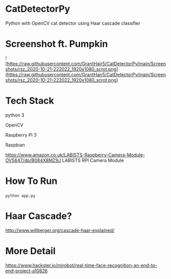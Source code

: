 # CatDetectorPy
Python with OpenCV cat detector using Haar cascade classifier 

# Screenshot ft. Pumpkin

![https://raw.githubusercontent.com/GrantHair5/CatDetectorPy/main/Screenshots/rsz_2020-10-21-222022_1920x1080_scrot.png](https://raw.githubusercontent.com/GrantHair5/CatDetectorPy/main/Screenshots/rsz_2020-10-21-222022_1920x1080_scrot.png)

# Tech Stack
python 3 

OpenCV 

Raspberry Pi 3

Raspbian

https://www.amazon.co.uk/LABISTS-Raspberry-Camera-Module-OV5647/dp/B084X8MZ9J LABISTS RPI Camera Module

# How To Run

`python app.py` 

# Haar Cascade? 

http://www.willberger.org/cascade-haar-explained/

# More Detail

https://www.hackster.io/mjrobot/real-time-face-recognition-an-end-to-end-project-a10826


